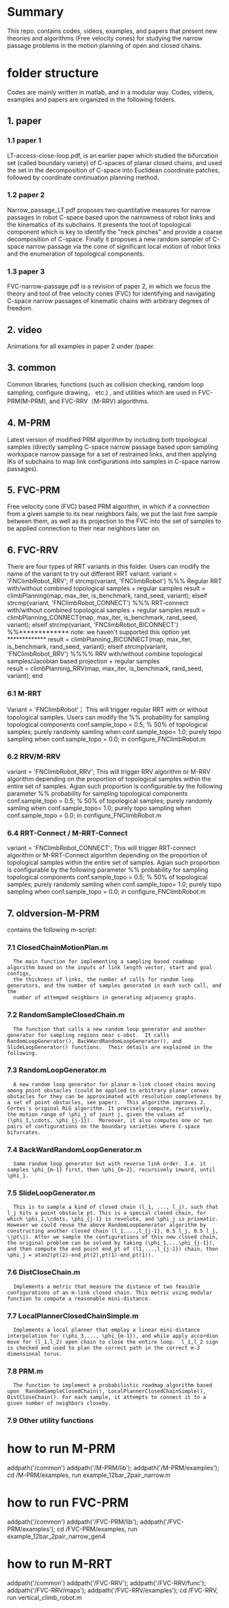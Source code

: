 # Summary
This repo. contains codes, videos, examples, and papers that present new theories and algorithms (Free velocity cones) for studying the narrow passage
problems in the motion planning of open and closed chains. 

# folder structure
Codes are mainly written in matlab, and in a modular way.  Codes, videos, examples and papers are organized in the following folders.
 ## 1. paper
   
 ### 1.1 paper 1
LT-access-close-loop.pdf,  is an earlier paper which studied the bifurcation set (called boundary variety) of C-spaces of  planar closed chains, and used
the set in the decomposition of C-space into Euclidean coordinate patches, followed by coordinate continuation planning method.
     
 ### 1.2 paper 2
Narrow_passage_LT.pdf  proposes two quantitative measures for narrow passages  in robot C-space based upon the narrowness of robot links and 
the kinematics of its subchains.  It presents the tool of topological component which is key to identify the "neck pinches" and provide a coarse decomposition of
C-space. Finally it proposes a new random sampler of C-space narrow passage via the cone of significant local motion of robot links and the enumeration of
topological components.  

 ### 1.3 paper 3
 FVC-narrow-passage.pdf is a revision of paper 2, in which we focus the theory and tool of free velocity cones (FVC) for identifying and navigating C-space narrow passages of kinematic chains with arbitrary degrees of freedom.

## 2. video
Animations for all examples in paper 2 under /paper.

## 3. common
 Common libraries, functions (such as collision checking, random loop sampling, configure drawing， etc.)
, and utilities which are used in  FVC-PRM(M-PRM), and FVC-RRV（M-RRV) algorithms.

## 4. M-PRM
Latest version of modified PRM algorithm by including both topological samples (directly sampling C-space narrow passage based upon sampling workspace narrow passage for a set of restrained links, and then applying IKs of subchains to map link configurations into samples in C-space narrow passages).

## 5. FVC-PRM
Free velocity cone (FVC) based PRM algorithm, in which if a connection from a given sample to its near neighbors fails, we put the last free sample between them, as well as its projection to the FVC into the set of samples to be applied connection to their near neighbors later on.
 
## 6. FVC-RRV
There are four types of RRT variants in this folder. Users can modify the name of the variant to try out different RRT variant. 
variant = 'FNClimbRobot_RRV';
if strcmp(variant, 'FNClimbRobot')        %%% Regular RRT with/without combined topological samples + regular samples
  result = climbPlanning(map, max_iter, is_benchmark, rand_seed, variant);
elseif strcmp(variant, 'FNClimbRobot_CONNECT')  %%% RRT-connect with/without combined topological samples + regular samples
    result = climbPlanning_CONNECT(map, max_iter, is_benchmark, rand_seed, variant);
elseif strcmp(variant, 'FNClimbRobot_BICONNECT')      %%************* note: we haven't supported this option yet  *************
    result = climbPlanning_BICONNECT(map, max_iter, is_benchmark, rand_seed, variant);
elseif strcmp(variant, 'FNClimbRobot_RRV')   %%%%  RRV with/without combine topological samples/Jacobian based projection + regular samples          
    result = climbPlanning_RRV(map, max_iter, is_benchmark, rand_seed, variant);
end

### 6.1 M-RRT
Variant = 'FNClimbRobot‘；  This will trigger regular RRT with or without topological samples. Users can modify the 
%% probability for sampling topological components
conf.sample_topo = 0.5;  % 50% of topological samples;  purely randomly samling when conf.sample_topo= 1.0; purely topo sampling when conf.sample_topo = 0.0;
in configure_FNClimbRobot.m

### 6.2 RRV/M-RRV
variant = 'FNClimbRobot_RRV'; This will trigger RRV algorithm or M-RRV algorithm depending on the proportion of topological samples within the entire set of samples. Agian such proportion is configurable by the following parameter
%% probability for sampling topological components
conf.sample_topo = 0.5;  % 50% of topological samples;  purely randomly samling when conf.sample_topo= 1.0; purely topo sampling when conf.sample_topo = 0.0;
in configure_FNClimbRobot.m

### 6.4  RRT-Connect / M-RRT-Connect
variant = 'FNClimbRobot_CONNECT'; This will trigger RRT-connect algorithm or M-RRT-Connect algorithm depending on the proportion of topological samples within the entire set of samples. Agian such proportion is configurable by the following parameter
%% probability for sampling topological components
conf.sample_topo = 0.5;  % 50% of topological samples;  purely randomly samling when conf.sample_topo= 1.0; purely topo sampling when conf.sample_topo = 0.0;
in configure_FNClimbRobot.m

## 7. oldversion-M-PRM 
contains the following m-script:

### 7.1 ClosedChainMotionPlan.m
      The main function for implementing a sampling based roadmap algorithm based on the inputs of link length vector, start and goal configs,
      the thickness of links, the number of calls for random loop generators, and the number of samples generated in each such call, and the 
      number of attemped neighbors in generating adjacency graphs.
 
### 7.2 RandomSampleClosedChain.m
      The function that calls a new random loop generator and another generator for sampling regions near c-obst.  It calls RandomLoopGenerator(), BackWardRandomLoopGenerator(), and SlideLoopGenerator() functions.  Their details are explained in the following.
 
### 7.3 RandomLoopGenerator.m
      A new random loop generator for planar m-link closed chains moving among point obstacles (could be applied to arbitrary planar convex obstacles for they can be approximated with resolution completeness by a set of point obstacles, see paper).  This algorithm improves J. Cortes's original RLG algorithm. It precisely compute, recursively, the motion range of \phi_j of joint j, given the values of (\phi_1,\cdots, \phi_{j-1}).  Moreover, it also computes one or two pairs of configurations on the boundary varieties where C-space bifurcates. 

### 7.4 BackWardRandomLoopGenerator.m
      Same random loop generator but with reverse link order. I.e. it samples \phi_{m-1} first, then \phi_{m-2}, recursively inward, until \phi_1.

### 7.5 SlideLoopGenerator.m
      This is to sample a kind of closed chain (l_1, ..., l_j), such that l_j hits a point obstacle pt. This is a special closed chain, for which \phi_1,\cdots, \phi_{j-1} is revolute, and \phi_j is prismatic.  However we could reuse the above RandomLoopGenerator algorithm by constructing another closed chain (l_1,...,l_{j-1}, 0.5 l_j, 0.5 l_j, \|pt\|). After we sample the configurations of this new closed chain, the original problem can be solved by taking (\phi_1,...\phi_{j-1}), and then compute the end point end_pt of (l1,...,l_{j-1}) chain, then \phi_j = atan2(pt(2)-end_pt(2),pt(1)-end_pt(1)).

### 7.6 DistCloseChain.m
      Implements a metric that measure the distance of two feasible configurations of an m-link closed chain. This metric using modular function to compute a reasonable mini-distance.

### 7.7 LocalPlannerClosedChainSimple.m
      Implements a local planner that employ a linear mini-distance interpolation for (\phi_3,..., \phi_{m-1}), and while apply accordion
    move for (l_1,l_2) open chain to close the entire loop.  l_1,l_2 sign is checked and used to plan the correct path in the correct m-3 dimensional torus.

### 7.8 PRM.m
      The function to implement a probabilistic roadmap algorithm based upon  RandomSampleClosedChain(), LocalPlannerClosedChainSimple(), DistCloseChain(). For each sample, it attempts to connect it to a given number of neighbors closeby.

###  7.9 Other utility functions

# how to run M-PRM
addpath('/common')
addpath('/M-PRM/lib');
addpath('/M-PRM/examples');
cd /M-PRM/examples, run example_12bar_2pair_narrow.m

# how to run FVC-PRM
addpath('/common')
addpath('/FVC-PRM/lib');
addpath('/FVC-PRM/examples');
cd /FVC-PRM/examples, run example_12bar_2pair_narrow_gen4

# how to run M-RRT
addpath('/common')
addpath('/FVC-RRV');
addpath('/FVC-RRV/func');
addpath('/FVC-RRV/maps');
addpath('/FVC-RRV/examples');
cd /FVC-RRV, run vertical_climb_robot.m
